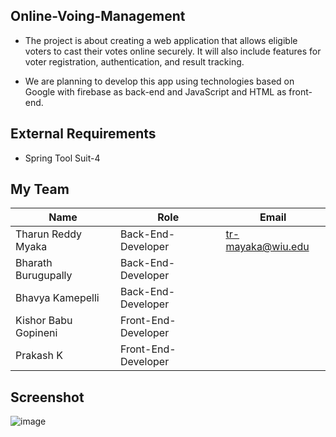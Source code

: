 
## Online-Voing-Management

 - The project is about creating a web application that allows eligible voters to cast their votes online securely. It will also include features for voter registration, authentication, and result tracking.

 - We are planning to develop this app using technologies based on Google with firebase as back-end and JavaScript and HTML as front-end.

## External Requirements

- Spring Tool Suit-4
## My Team

| Name               	| Role                	| Email             	|
|--------------------	|---------------------	|-------------------	|
| Tharun Reddy Myaka 	| Back-End-Developer  	| tr-mayaka@wiu.edu 	|
| Bharath Burugupally | Back-End-Developer  	|                   	|
| Bhavya Kamepelli   	| Back-End-Developer  	|                   	|
| Kishor Babu Gopineni| Front-End-Developer 	|                   	|
| Prakash K           | Front-End-Developer 	|                   	|


## Screenshot

![image](https://github.com/bhavi9900/Online-Voting-Management/assets/148906785/0d94675a-3e61-4d3a-a07a-2375dfc7da83)
